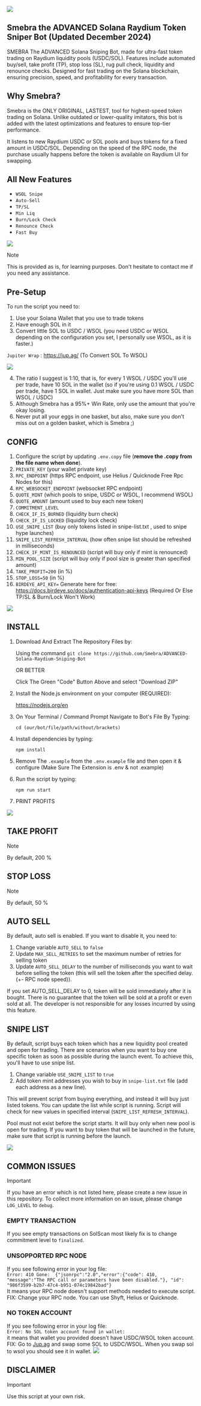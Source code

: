 ![](readme/logo.jpg)

## **Smebra the ADVANCED Solana Raydium Token Sniper Bot (Updated December 2024)**

SMEBRA The ADVANCED Solana Sniping Bot, made for ultra-fast token trading on Raydium liquidity pools (USDC/SOL). Features include automated buy/sell, take profit (TP), stop loss (SL), rug pull check, liquidity and renounce checks. Designed for fast trading on the Solana blockchain, ensuring precision, speed, and profitability for every transaction.

## **Why Smebra?** 
Smebra is the ONLY ORIGINAL, LASTEST, tool for highest-speed token trading on Solana. Unlike outdated or lower-quality imitators, this bot is added with the latest optimizations and features to ensure top-tier performance.

It listens to new Raydium USDC or SOL pools and buys tokens for a fixed amount in USDC/SOL.
Depending on the speed of the RPC node, the purchase usually happens before the token is available on Raydium UI for swapping.

## **All New Features**

- `WSOL Snipe`
- `Auto-Sell`
- `TP/SL`
- `Min Liq`
- `Burn/Lock Check`
- `Renounce Check`
- `Fast Buy`

![](readme/token.png)

> [!NOTE]
> This is provided as is, for learning purposes. Don't hesitate to contact me if you need any assistance.

## Pre-Setup
To run the script you need to:
1. Use your Solana Wallet that you use to trade tokens
2. Have enough SOL in it
3. Convert little SOL to USDC / WSOL (you need USDC or WSOL depending on the configuration you set, I personally use WSOL, as it is faster.)

`Jupiter Wrap` : https://jup.ag/ (To Convert SOL To WSOL)

![](readme/jupiterwrap.png)

4. The ratio I suggest is 1:10, that is, for every 1 WSOL / USDC you'll use per trade, have 10 SOL in the wallet (so if you're using 0.1 WSOL / USDC per trade, have 1 SOL in wallet. Just make sure you have more SOL than WSOL / USDC)
5. Although Smebra has a 95%+ Win Rate, only use the amount that you're okay losing.
6. Never put all your eggs in one basket, but also, make sure you don't miss out on a golden basket, which is Smebra ;)

## CONFIG
1. Configure the script by updating `.env.copy` file (**remove the .copy from the file name when done**).
2. `PRIVATE_KEY` (your wallet private key)
3. `RPC_ENDPOINT` (https RPC endpoint, use Helius / Quicknode Free Rpc Nodes for this)
4. `RPC_WEBSOCKET_ENDPOINT` (websocket RPC endpoint)
5. `QUOTE_MINT` (which pools to snipe, USDC or WSOL, I recommend WSOL)
6. `QUOTE_AMOUNT` (amount used to buy each new token)
7. `COMMITMENT_LEVEL`
8. `CHECK_IF_IS_BURNED` (liquidity burn check)
9. `CHECK_IF_IS_LOCKED` (liquidity lock check)
10. `USE_SNIPE_LIST` (buy only tokens listed in snipe-list.txt , used to snipe hype launches)
11. `SNIPE_LIST_REFRESH_INTERVAL` (how often snipe list should be refreshed in milliseconds)
12. `CHECK_IF_MINT_IS_RENOUNCED` (script will buy only if mint is renounced)
13. `MIN_POOL_SIZE` (script will buy only if pool size is greater than specified amount)
14. `TAKE_PROFIT=200` (in %)
15. `STOP_LOSS=50` (in %)
16. `BIRDEYE_API_KEY=` Generate here for free: https://docs.birdeye.so/docs/authentication-api-keys (Required Or Else TP/SL & Burn/Lock Won't Work)

![](readme/env.png)
  
## INSTALL
1. Download And Extract The Repository Files by:
   
   Using the command `git clone https://github.com/Smebra/ADVANCED-Solana-Raydium-Sniping-Bot`
   
   OR BETTER
   
   Click The Green "Code" Button Above and select "Download ZIP"


2. Install the Node.js environment on your computer (REQUIRED):
   
   https://nodejs.org/en


3. On Your Terminal / Command Prompt Navigate to Bot's File By Typing:
 
   `cd (our/bot/file/path/without/brackets)`


4. Install dependencies by typing:

    `npm install`


5. Remove The `.example` from the `.env.example` file and then open it & configure (Make Sure The Extension is .env & not .example)

   
6. Run the script by typing:

    `npm run start`


7. PRINT PROFITS


   
![](readme/preview.png)

## TAKE PROFIT

> [!NOTE]
> By default, 200 % 

## STOP LOSS

> [!NOTE]
> By default, 50 %

## AUTO SELL
By default, auto sell is enabled. If you want to disable it, you need to:
1. Change variable `AUTO_SELL` to `false`
2. Update `MAX_SELL_RETRIES` to set the maximum number of retries for selling token
3. Update `AUTO_SELL_DELAY` to the number of milliseconds you want to wait before selling the token (this will sell the token after the specified delay. (+- RPC node speed)).

If you set AUTO_SELL_DELAY to 0, token will be sold immediately after it is bought.
There is no guarantee that the token will be sold at a profit or even sold at all. The developer is not responsible for any losses incurred by using this feature.

## SNIPE LIST
By default, script buys each token which has a new liquidity pool created and open for trading.
There are scenarios when you want to buy one specific token as soon as possible during the launch event.
To achieve this, you'll have to use snipe list.
1. Change variable `USE_SNIPE_LIST` to `true` 
2. Add token mint addresses you wish to buy in `snipe-list.txt` file (add each address as a new line).

This will prevent script from buying everything, and instead it will buy just listed tokens.
You can update the list while script is running. Script will check for new values in specified interval (`SNIPE_LIST_REFRESH_INTERVAL`).

Pool must not exist before the script starts.
It will buy only when new pool is open for trading. If you want to buy token that will be launched in the future, make sure that script is running before the launch.

![](/readme/snipelist.png)


## COMMON ISSUES

> [!IMPORTANT]
> If you have an error which is not listed here, please create a new issue in this repository.
> To collect more information on an issue, please change `LOG_LEVEL` to `debug`.
> 
> ### EMPTY TRANSACTION
> If you see empty transactions on SolScan most likely fix is to change commitment level to `finalized`.
> 
> ### UNSOPPORTED RPC NODE
> If you see following error in your log file:  
> `Error: 410 Gone:  {"jsonrpc":"2.0","error":{"code": 410, "message":"The RPC call or parameters have been disabled."}, "id": "986f3599-b2b7-47c4-b951-074c19842bad"}`  
> It means your RPC node doesn't support methods needed to execute script.
> FIX: Change your RPC node. You can use Shyft, Helius or Quicknode. 
> 
> ### NO TOKEN ACCOUNT
> If you see following error in your log file:  
> `Error: No SOL token account found in wallet:`  
> it means that wallet you provided doesn't have USDC/WSOL token account.
> FIX: Go to [Jup.ag](https://jup.ag/) and swap some SOL to USDC/WSOL. When you swap sol to wsol you should see it in wallet.
![](readme/jupwsol.png)

## DISCLAIMER

> [!IMPORTANT]
> Use this script at your own risk.
